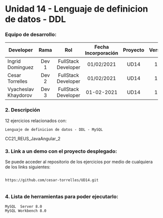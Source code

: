# Unidad 14 -  Lenguaje de definicion de datos - DDL

### Equipo de desarrollo:

| Developer | Rama | Rol | Fecha Incorporación | Proyecto | Versión |
| --- | :---:  | :---:  | :---:  | :---: | :---:  |
| Ingrid Dominguez | Dev 1 | FullStack Developer | 01/02/2021 | UD14  | 1.0  |
| Cesar Torrelles | Dev 2 | FullStack Developer | 01/02/2021 | UD14  | 1.0  | 
| Vyacheslav Khaydorov | Dev 3 | FullStack Developer| 01-02-2021 | UD14  | 1.0  |

###   2. Descripción

12 ejercicios  relacionados con:
```
Lenguaje de definicion de datos - DDL - MySQL
```
CC21_REUS_JavaAngular_2

###  3. Link a un demo con el proyecto desplegado:

Se puede acceder al repositorio de los ejercicios por medio de cualquiera de los links siguientes:
```

https://github.com/cesar-torrelles/UD14.git


```
###   4. Lista de herramientas para poder ejecutarlo:
```
MySQL  Server 8.0
MySQL Workbench 8.0
```



